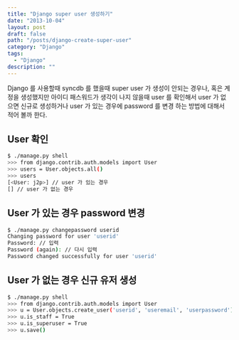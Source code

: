 ```yaml
---
title: "Django super user 생성하기"
date: "2013-10-04"
layout: post
draft: false
path: "/posts/django-create-super-user"
category: "Django"
tags: 
  - "Django"
description: ""  
---
```


Django 를 사용할때 syncdb 를 했을때 super user 가 생성이 안되는 경우나, 혹은 계정을 생성했지만 아이디 패스워드가 생각이 나지 않을때 user 를 확인해서 user 가 없으면 신규로 생성하거나 user 가 있는 경우에 password 를 변경 하는 방법에 대해서 적어 볼까 한다.

## User 확인

```bash
$ ./manage.py shell
>>> from django.contrib.auth.models import User
>>> users = User.objects.all()
>>> users
[<User: j2p>] // user 가 있는 경우
[] // user 가 없는 경우
```

## User 가 있는 경우 password 변경

```bash
$ ./manage.py changepassword userid
Changing password for user 'userid'
Password: // 입력
Password (again): // 다시 입력
Password changed successfully for user 'userid'
```

## User 가 없는 경우 신규 유저 생성

```bash
$ ./manage.py shell
>>> from django.contrib.auth.models import User
>>> u = User.objects.create_user('userid', 'useremail', 'userpassword')
>>> u.is_staff = True
>>> u.is_superuser = True
>>> u.save()
```
